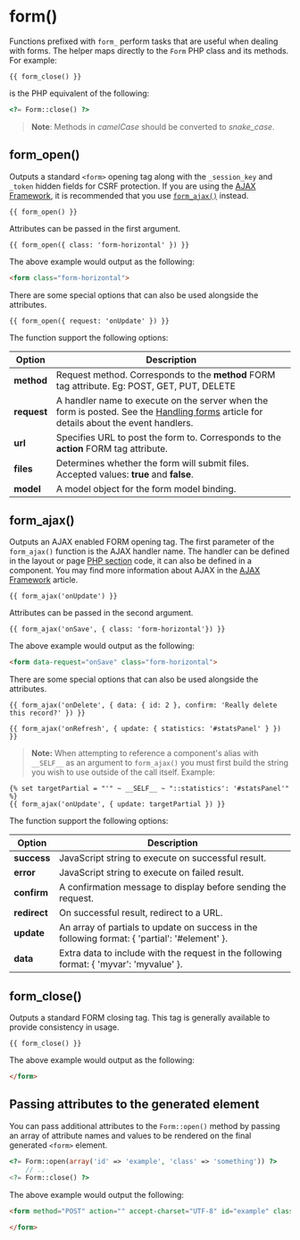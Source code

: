 # form()

Functions prefixed with `form_` perform tasks that are useful when dealing with forms. The helper maps directly to the `Form` PHP class and its methods. For example:

```twig
{{ form_close() }}
```

is the PHP equivalent of the following:

```php
<?= Form::close() ?>
```

> **Note**: Methods in *camelCase* should be converted to *snake_case*.

## form_open()

Outputs a standard `<form>` opening tag along with the `_session_key` and `_token` hidden fields for CSRF protection. If you are using the [AJAX Framework](../ajax/introduction), it is recommended that you use [`form_ajax()`](#form_ajax) instead.

```twig
{{ form_open() }}
```

Attributes can be passed in the first argument.

```twig
{{ form_open({ class: 'form-horizontal' }) }}
```

The above example would output as the following:

```html
<form class="form-horizontal">
```

There are some special options that can also be used alongside the attributes.

```twig
{{ form_open({ request: 'onUpdate' }) }}
```

The function support the following options:

Option | Description
------------- | -------------
**method** | Request method. Corresponds to the **method** FORM tag attribute. Eg: POST, GET, PUT, DELETE
**request** | A handler name to execute on the server when the form is posted. See the [Handling forms](../cms/pages#handling-forms) article for details about the event handlers.
**url** | Specifies URL to post the form to. Corresponds to the **action** FORM tag attribute.
**files** | Determines whether the form will submit files. Accepted values: **true** and **false**.
**model** | A model object for the form model binding.

## form_ajax()

Outputs an AJAX enabled FORM opening tag. The first parameter of the `form_ajax()` function is the AJAX handler name. The handler can be defined in the layout or page [PHP section](../cms/themes#php-section) code, it can also be defined in a component. You may find more information about AJAX in the [AJAX Framework](../ajax/introduction) article.

```twig
{{ form_ajax('onUpdate') }}
```

Attributes can be passed in the second argument.

```twig
{{ form_ajax('onSave', { class: 'form-horizontal'}) }}
```

The above example would output as the following:

```html
<form data-request="onSave" class="form-horizontal">
```

There are some special options that can also be used alongside the attributes.

```twig
{{ form_ajax('onDelete', { data: { id: 2 }, confirm: 'Really delete this record?' }) }}

{{ form_ajax('onRefresh', { update: { statistics: '#statsPanel' } }) }}
```

>**Note:** When attempting to reference a component's alias with `__SELF__` as an argument to `form_ajax()` you must first build the string you wish to use outside of the call itself. Example:

```twig
{% set targetPartial = "'" ~ __SELF__ ~ "::statistics': '#statsPanel'" %}
{{ form_ajax('onUpdate', { update: targetPartial }) }}
```

The function support the following options:

Option | Description
------------- | -------------
**success** | JavaScript string to execute on successful result.
**error** | JavaScript string to execute on failed result.
**confirm** | A confirmation message to display before sending the request.
**redirect** | On successful result, redirect to a URL.
**update** | An array of partials to update on success in the following format: { 'partial': '#element' }.
**data** | Extra data to include with the request in the following format: { 'myvar': 'myvalue' }.

## form_close()

Outputs a standard FORM closing tag. This tag is generally available to provide consistency in usage.

```twig
{{ form_close() }}
```

The above example would output as the following:

```html
</form>
```

## Passing attributes to the generated element

You can pass additional attributes to the `Form::open()` method by passing an array of attribute names and values to be rendered on the final generated `<form>` element.

```php
<?= Form::open(array('id' => 'example', 'class' => 'something')) ?>
    // ..
<?= Form::close() ?>
```

The above example would output the following:

```html
<form method="POST" action="" accept-charset="UTF-8" id="example" class="something">

</form>
```

